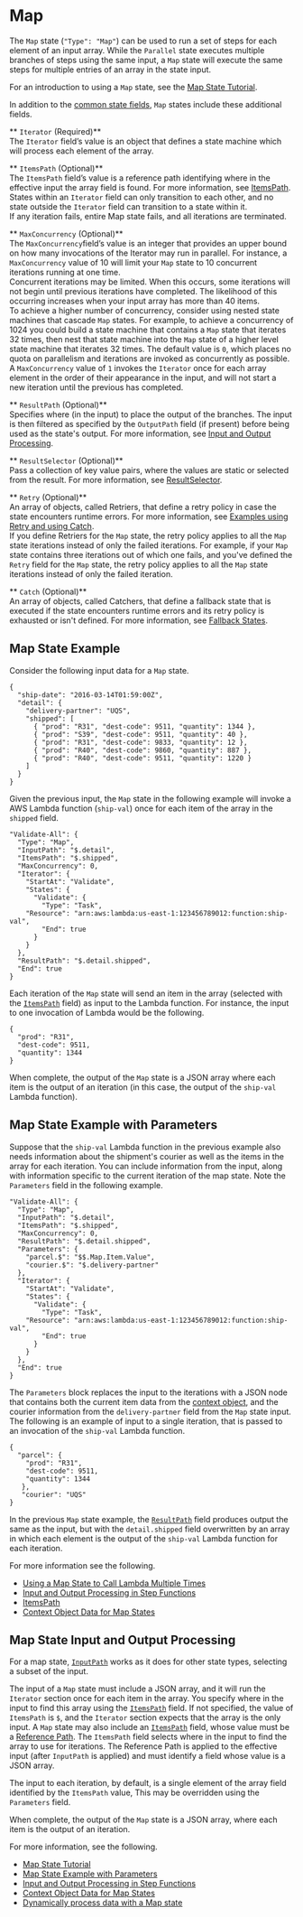 # Map<a name="amazon-states-language-map-state"></a>

The `Map` state \(`"Type": "Map"`\) can be used to run a set of steps for each element of an input array\. While the `Parallel` state executes multiple branches of steps using the same input, a `Map` state will execute the same steps for multiple entries of an array in the state input\. 

For an introduction to using a `Map` state, see the [Map State Tutorial](tutorial-creating-map-state-machine.md)\.

In addition to the [common state fields](amazon-states-language-common-fields.md), `Map` states include these additional fields\.

** `Iterator` \(Required\)**  
The `Iterator` field’s value is an object that defines a state machine which will process each element of the array\.

** `ItemsPath` \(Optional\)**  
The `ItemsPath` field’s value is a reference path identifying where in the effective input the array field is found\. For more information, see [ItemsPath](input-output-itemspath.md)\.  
States within an `Iterator` field can only transition to each other, and no state outside the `Iterator` field can transition to a state within it\.  
If any iteration fails, entire Map state fails, and all iterations are terminated\.

** `MaxConcurrency` \(Optional\)**  
The `MaxConcurrency`field’s value is an integer that provides an upper bound on how many invocations of the Iterator may run in parallel\. For instance, a `MaxConcurrency` value of 10 will limit your `Map` state to 10 concurrent iterations running at one time\.  
Concurrent iterations may be limited\. When this occurs, some iterations will not begin until previous iterations have completed\. The likelihood of this occurring increases when your input array has more than 40 items\.  
To achieve a higher number of concurrency, consider using nested state machines that cascade `Map` states\. For example, to achieve a concurrency of 1024 you could build a state machine that contains a `Map` state that iterates 32 times, then nest that state machine into the `Map` state of a higher level state machine that iterates 32 times\.
The default value is `0`, which places no quota on parallelism and iterations are invoked as concurrently as possible\.   
A `MaxConcurrency` value of `1` invokes the `Iterator` once for each array element in the order of their appearance in the input, and will not start a new iteration until the previous has completed\.

** `ResultPath` \(Optional\)**  
Specifies where \(in the input\) to place the output of the branches\. The input is then filtered as specified by the `OutputPath` field \(if present\) before being used as the state's output\. For more information, see [Input and Output Processing](concepts-input-output-filtering.md)\.

** `ResultSelector` \(Optional\)**  
Pass a collection of key value pairs, where the values are static or selected from the result\. For more information, see [ResultSelector](input-output-inputpath-params.md#input-output-resultselector)\.

** `Retry` \(Optional\)**  
An array of objects, called Retriers, that define a retry policy in case the state encounters runtime errors\. For more information, see [Examples using Retry and using Catch](concepts-error-handling.md#error-handling-examples)\.  
If you define Retriers for the `Map` state, the retry policy applies to all the `Map` state iterations instead of only the failed iterations\. For example, if your `Map` state contains three iterations out of which one fails, and you've defined the `Retry` field for the `Map` state, the retry policy applies to all the `Map` state iterations instead of only the failed iteration\.

** `Catch` \(Optional\)**  
An array of objects, called Catchers, that define a fallback state that is executed if the state encounters runtime errors and its retry policy is exhausted or isn't defined\. For more information, see [Fallback States](concepts-error-handling.md#error-handling-fallback-states)\.

## Map State Example<a name="map-state-examples"></a>

Consider the following input data for a `Map` state\.

```
{
  "ship-date": "2016-03-14T01:59:00Z",
  "detail": {
    "delivery-partner": "UQS",
    "shipped": [
      { "prod": "R31", "dest-code": 9511, "quantity": 1344 },
      { "prod": "S39", "dest-code": 9511, "quantity": 40 },
      { "prod": "R31", "dest-code": 9833, "quantity": 12 },
      { "prod": "R40", "dest-code": 9860, "quantity": 887 },
      { "prod": "R40", "dest-code": 9511, "quantity": 1220 }
    ]
  }
}
```

Given the previous input, the `Map` state in the following example will invoke a AWS Lambda function \(`ship-val`\) once for each item of the array in the `shipped` field\. 

```
"Validate-All": {
  "Type": "Map",
  "InputPath": "$.detail",
  "ItemsPath": "$.shipped",
  "MaxConcurrency": 0,
  "Iterator": {
    "StartAt": "Validate",
    "States": {
      "Validate": {
        "Type": "Task",
	"Resource": "arn:aws:lambda:us-east-1:123456789012:function:ship-val",
        "End": true
      }
    }
  },
  "ResultPath": "$.detail.shipped",
  "End": true
}
```

Each iteration of the `Map` state will send an item in the array \(selected with the [`ItemsPath`](input-output-itemspath.md) field\) as input to the Lambda function\. For instance, the input to one invocation of Lambda would be the following\.

```
{
  "prod": "R31",
  "dest-code": 9511,
  "quantity": 1344
}
```

When complete, the output of the `Map` state is a JSON array where each item is the output of an iteration \(in this case, the output of the `ship-val` Lambda function\)\.

## Map State Example with Parameters<a name="map-state-example-params"></a>

Suppose that the `ship-val` Lambda function in the previous example also needs information about the shipment's courier as well as the items in the array for each iteration\. You can include information from the input, along with information specific to the current iteration of the map state\. Note the `Parameters` field in the following example\.

```
"Validate-All": {
  "Type": "Map",
  "InputPath": "$.detail",
  "ItemsPath": "$.shipped",
  "MaxConcurrency": 0,
  "ResultPath": "$.detail.shipped",
  "Parameters": {
    "parcel.$": "$$.Map.Item.Value",
    "courier.$": "$.delivery-partner"
  },
  "Iterator": {
    "StartAt": "Validate",
    "States": {
      "Validate": {
        "Type": "Task",
	"Resource": "arn:aws:lambda:us-east-1:123456789012:function:ship-val",
        "End": true
      }
    }
  },
  "End": true
}
```

The `Parameters` block replaces the input to the iterations with a JSON node that contains both the current item data from the [context object](input-output-contextobject.md#contextobject-map), and the courier information from the `delivery-partner` field from the `Map` state input\. The following is an example of input to a single iteration, that is passed to an invocation of the `ship-val` Lambda function\.

```
{
  "parcel": {
    "prod": "R31",
    "dest-code": 9511,
    "quantity": 1344
   },
   "courier": "UQS"
}
```

In the previous `Map` state example, the [`ResultPath`](input-output-resultpath.md) field produces output the same as the input, but with the `detail.shipped` field overwritten by an array in which each element is the output of the `ship-val` Lambda function for each iteration\.

For more information see the following\.
+ [Using a Map State to Call Lambda Multiple Times](tutorial-creating-map-state-machine.md)
+ [Input and Output Processing in Step Functions](concepts-input-output-filtering.md)
+ [ItemsPath](input-output-itemspath.md)
+ [Context Object Data for Map States](input-output-contextobject.md#contextobject-map)

## Map State Input and Output Processing<a name="amazon-states-language-map-state-output"></a>

For a map state, [`InputPath`](input-output-inputpath-params.md#input-output-inputpath) works as it does for other state types, selecting a subset of the input\.

The input of a `Map` state must include a JSON array, and it will run the `Iterator` section once for each item in the array\. You specify where in the input to find this array using the [`ItemsPath`](input-output-itemspath.md) field\. If not specified, the value of `ItemsPath` is `$`, and the `Iterator` section expects that the array is the only input\. A `Map` state may also include an [`ItemsPath`](input-output-itemspath.md) field, whose value must be a [Reference Path](amazon-states-language-paths.md#amazon-states-language-reference-paths)\. The `ItemsPath` field selects where in the input to find the array to use for iterations\. The Reference Path is applied to the effective input \(after `InputPath` is applied\) and must identify a field whose value is a JSON array\.

The input to each iteration, by default, is a single element of the array field identified by the `ItemsPath` value, This may be overridden using the `Parameters` field\.

When complete, the output of the `Map` state is a JSON array, where each item is the output of an iteration\.

 For more information, see the following\. 
+ [Map State Tutorial](tutorial-creating-map-state-machine.md)
+ [Map State Example with Parameters](#map-state-example-params)
+ [Input and Output Processing in Step Functions](concepts-input-output-filtering.md)
+ [Context Object Data for Map States](input-output-contextobject.md#contextobject-map)
+ [Dynamically process data with a Map state](sample-map-state.md)
